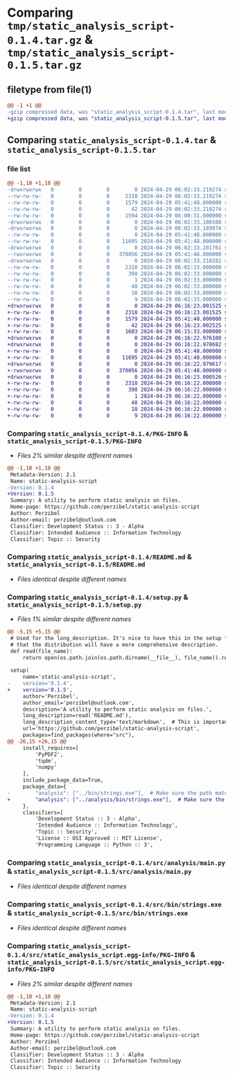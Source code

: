 # Comparing `tmp/static_analysis_script-0.1.4.tar.gz` & `tmp/static_analysis_script-0.1.5.tar.gz`

## filetype from file(1)

```diff
@@ -1 +1 @@
-gzip compressed data, was "static_analysis_script-0.1.4.tar", last modified: Mon Apr 29 06:02:33 2024, max compression
+gzip compressed data, was "static_analysis_script-0.1.5.tar", last modified: Mon Apr 29 06:16:23 2024, max compression
```

## Comparing `static_analysis_script-0.1.4.tar` & `static_analysis_script-0.1.5.tar`

### file list

```diff
@@ -1,18 +1,18 @@
-drwxrwxrwx   0        0        0        0 2024-04-29 06:02:33.219274 static_analysis_script-0.1.4/
--rw-rw-rw-   0        0        0     2318 2024-04-29 06:02:33.219274 static_analysis_script-0.1.4/PKG-INFO
--rw-rw-rw-   0        0        0     1579 2024-04-29 05:41:48.000000 static_analysis_script-0.1.4/README.md
--rw-rw-rw-   0        0        0       42 2024-04-29 06:02:33.219274 static_analysis_script-0.1.4/setup.cfg
--rw-rw-rw-   0        0        0     1594 2024-04-29 06:00:31.000000 static_analysis_script-0.1.4/setup.py
-drwxrwxrwx   0        0        0        0 2024-04-29 06:02:33.186508 static_analysis_script-0.1.4/src/
-drwxrwxrwx   0        0        0        0 2024-04-29 06:02:33.189074 static_analysis_script-0.1.4/src/analysis/
--rw-rw-rw-   0        0        0        0 2024-04-29 05:41:48.000000 static_analysis_script-0.1.4/src/analysis/__init__.py
--rw-rw-rw-   0        0        0    11695 2024-04-29 05:41:48.000000 static_analysis_script-0.1.4/src/analysis/main.py
-drwxrwxrwx   0        0        0        0 2024-04-29 06:02:33.201761 static_analysis_script-0.1.4/src/bin/
--rwxrwxrwx   0        0        0   370056 2024-04-29 05:41:48.000000 static_analysis_script-0.1.4/src/bin/strings.exe
-drwxrwxrwx   0        0        0        0 2024-04-29 06:02:33.218282 static_analysis_script-0.1.4/src/static_analysis_script.egg-info/
--rw-rw-rw-   0        0        0     2318 2024-04-29 06:02:33.000000 static_analysis_script-0.1.4/src/static_analysis_script.egg-info/PKG-INFO
--rw-rw-rw-   0        0        0      398 2024-04-29 06:02:33.000000 static_analysis_script-0.1.4/src/static_analysis_script.egg-info/SOURCES.txt
--rw-rw-rw-   0        0        0        1 2024-04-29 06:02:33.000000 static_analysis_script-0.1.4/src/static_analysis_script.egg-info/dependency_links.txt
--rw-rw-rw-   0        0        0       48 2024-04-29 06:02:33.000000 static_analysis_script-0.1.4/src/static_analysis_script.egg-info/entry_points.txt
--rw-rw-rw-   0        0        0       18 2024-04-29 06:02:33.000000 static_analysis_script-0.1.4/src/static_analysis_script.egg-info/requires.txt
--rw-rw-rw-   0        0        0        9 2024-04-29 06:02:33.000000 static_analysis_script-0.1.4/src/static_analysis_script.egg-info/top_level.txt
+drwxrwxrwx   0        0        0        0 2024-04-29 06:16:23.001525 static_analysis_script-0.1.5/
+-rw-rw-rw-   0        0        0     2318 2024-04-29 06:16:23.001525 static_analysis_script-0.1.5/PKG-INFO
+-rw-rw-rw-   0        0        0     1579 2024-04-29 05:41:48.000000 static_analysis_script-0.1.5/README.md
+-rw-rw-rw-   0        0        0       42 2024-04-29 06:16:23.002525 static_analysis_script-0.1.5/setup.cfg
+-rw-rw-rw-   0        0        0     1603 2024-04-29 06:15:33.000000 static_analysis_script-0.1.5/setup.py
+drwxrwxrwx   0        0        0        0 2024-04-29 06:16:22.976108 static_analysis_script-0.1.5/src/
+drwxrwxrwx   0        0        0        0 2024-04-29 06:16:22.978682 static_analysis_script-0.1.5/src/analysis/
+-rw-rw-rw-   0        0        0        0 2024-04-29 05:41:48.000000 static_analysis_script-0.1.5/src/analysis/__init__.py
+-rw-rw-rw-   0        0        0    11695 2024-04-29 05:41:48.000000 static_analysis_script-0.1.5/src/analysis/main.py
+drwxrwxrwx   0        0        0        0 2024-04-29 06:16:22.979617 static_analysis_script-0.1.5/src/bin/
+-rwxrwxrwx   0        0        0   370056 2024-04-29 05:41:48.000000 static_analysis_script-0.1.5/src/bin/strings.exe
+drwxrwxrwx   0        0        0        0 2024-04-29 06:16:23.000526 static_analysis_script-0.1.5/src/static_analysis_script.egg-info/
+-rw-rw-rw-   0        0        0     2318 2024-04-29 06:16:22.000000 static_analysis_script-0.1.5/src/static_analysis_script.egg-info/PKG-INFO
+-rw-rw-rw-   0        0        0      398 2024-04-29 06:16:22.000000 static_analysis_script-0.1.5/src/static_analysis_script.egg-info/SOURCES.txt
+-rw-rw-rw-   0        0        0        1 2024-04-29 06:16:22.000000 static_analysis_script-0.1.5/src/static_analysis_script.egg-info/dependency_links.txt
+-rw-rw-rw-   0        0        0       48 2024-04-29 06:16:22.000000 static_analysis_script-0.1.5/src/static_analysis_script.egg-info/entry_points.txt
+-rw-rw-rw-   0        0        0       18 2024-04-29 06:16:22.000000 static_analysis_script-0.1.5/src/static_analysis_script.egg-info/requires.txt
+-rw-rw-rw-   0        0        0        9 2024-04-29 06:16:22.000000 static_analysis_script-0.1.5/src/static_analysis_script.egg-info/top_level.txt
```

### Comparing `static_analysis_script-0.1.4/PKG-INFO` & `static_analysis_script-0.1.5/PKG-INFO`

 * *Files 2% similar despite different names*

```diff
@@ -1,10 +1,10 @@
 Metadata-Version: 2.1
 Name: static-analysis-script
-Version: 0.1.4
+Version: 0.1.5
 Summary: A utility to perform static analysis on files.
 Home-page: https://github.com/perzibel/static-analysis-script
 Author: Perzibel
 Author-email: perzibel@outlook.com
 Classifier: Development Status :: 3 - Alpha
 Classifier: Intended Audience :: Information Technology
 Classifier: Topic :: Security
```

### Comparing `static_analysis_script-0.1.4/README.md` & `static_analysis_script-0.1.5/README.md`

 * *Files identical despite different names*

### Comparing `static_analysis_script-0.1.4/setup.py` & `static_analysis_script-0.1.5/setup.py`

 * *Files 1% similar despite different names*

```diff
@@ -5,15 +5,15 @@
 # Used for the long_description. It's nice to have this in the setup file so
 # that the distribution will have a more comprehensive description.
 def read(file_name):
     return open(os.path.join(os.path.dirname(__file__), file_name)).read()
 
 setup(
     name='static-analysis-script',
-    version='0.1.4',
+    version='0.1.5',
     author='Perzibel',
     author_email='perzibel@outlook.com',
     description='A utility to perform static analysis on files.',
     long_description=read('README.md'),
     long_description_content_type='text/markdown',  # This is important for rendering Markdown from README
     url='https://github.com/perzibel/static-analysis-script',
     packages=find_packages(where="src"),
@@ -26,15 +26,15 @@
     install_requires=[
         'PyPDF2',
         'tqdm',
         'numpy'   
     ],
     include_package_data=True,
     package_data={
-        "analysis": ["../bin/strings.exe"],  # Make sure the path matches your structure
+        "analysis": ["../analysis/bin/strings.exe"],  # Make sure the path matches your structure
     },
     classifiers=[
         'Development Status :: 3 - Alpha',
         'Intended Audience :: Information Technology',
         'Topic :: Security',
         'License :: OSI Approved :: MIT License',
         'Programming Language :: Python :: 3',
```

### Comparing `static_analysis_script-0.1.4/src/analysis/main.py` & `static_analysis_script-0.1.5/src/analysis/main.py`

 * *Files identical despite different names*

### Comparing `static_analysis_script-0.1.4/src/bin/strings.exe` & `static_analysis_script-0.1.5/src/bin/strings.exe`

 * *Files identical despite different names*

### Comparing `static_analysis_script-0.1.4/src/static_analysis_script.egg-info/PKG-INFO` & `static_analysis_script-0.1.5/src/static_analysis_script.egg-info/PKG-INFO`

 * *Files 2% similar despite different names*

```diff
@@ -1,10 +1,10 @@
 Metadata-Version: 2.1
 Name: static-analysis-script
-Version: 0.1.4
+Version: 0.1.5
 Summary: A utility to perform static analysis on files.
 Home-page: https://github.com/perzibel/static-analysis-script
 Author: Perzibel
 Author-email: perzibel@outlook.com
 Classifier: Development Status :: 3 - Alpha
 Classifier: Intended Audience :: Information Technology
 Classifier: Topic :: Security
```

